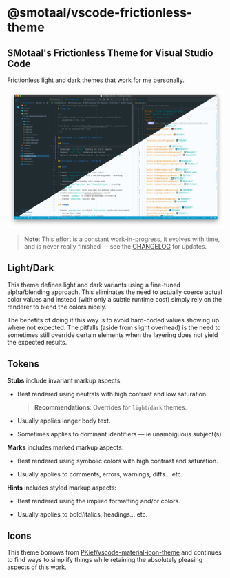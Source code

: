 ﻿<!--prettier-ignore-start-->

# @smotaal/vscode-frictionless-theme
## SMotaal's Frictionless Theme for Visual Studio Code

<!--prettier-ignore-end-->

Frictionless light and dark themes that work for me personally.

![frictionless-theme](assets/frictionless-theme.png)

> **Note**: This effort is a constant work-in-progress, it evolves with time, and is never really finished — see the [CHANGELOG](./CHANGELOG.md) for updates.

## Light/Dark

This theme defines light and dark variants using a fine-tuned alpha/blending approach. This eliminates the need to actually coerce actual color values and instead (with only a subtle runtime cost) simply rely on the renderer to blend the colors nicely.

The benefits of doing it this way is to avoid hard-coded values showing up where not expected. The pitfalls (aside from slight overhead) is the need to sometimes still override certain elements when the layering does not yield the expected results.

## Tokens

**Stubs** include invariant markup aspects:

- Best rendered using neutrals with high contrast and low saturation.

  > **Recommendations**: Overrides for `light`/`dark` themes.

- Usually applies longer body text.

- Sometimes applies to dominant identifiers — ie unambiguous subject(s).

**Marks** includes marked markup aspects:

- Best rendered using symbolic colors with high contrast and saturation.

- Usually applies to comments, errors, warnings, diffs… etc.

**Hints** includes styled markup aspects:

- Best rendered using the implied formatting and/or colors.

- Usually applies to bold/italics, headings… etc.

## Icons

This theme borrows from [PKief/vscode-material-icon-theme](https://github.com/PKief/vscode-material-icon-theme) and continues to find ways to simplify things while retaining the absolutely pleasing aspects of this work.
